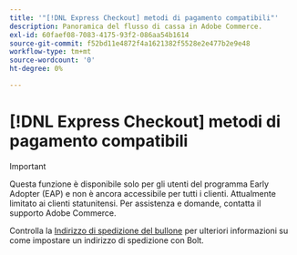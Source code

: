 ```yaml
---
title: '"[!DNL Express Checkout] metodi di pagamento compatibili"'
description: Panoramica del flusso di cassa in Adobe Commerce.
exl-id: 60faef08-7083-4175-93f2-086aa54b1614
source-git-commit: f52bd11e4872f4a1621382f5528e2e477b2e9e48
workflow-type: tm+mt
source-wordcount: '0'
ht-degree: 0%

---
```


# [!DNL Express Checkout] metodi di pagamento compatibili

>[!IMPORTANT]
>
> Questa funzione è disponibile solo per gli utenti del programma Early Adopter (EAP) e non è ancora accessibile per tutti i clienti. Attualmente limitato ai clienti statunitensi. Per assistenza e domande, contatta il supporto Adobe Commerce.

Controlla la [Indirizzo di spedizione del bullone](https://help.bolt.com/shoppers/guides/checkout/update-shipping-address) per ulteriori informazioni su come impostare un indirizzo di spedizione con Bolt.
